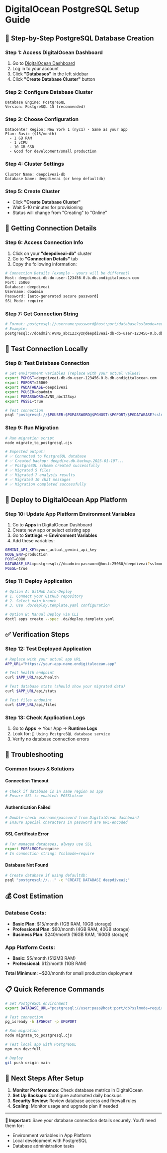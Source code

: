 # DigitalOcean PostgreSQL Setup Guide

## 🐘 Step-by-Step PostgreSQL Database Creation

### Step 1: Access DigitalOcean Dashboard
1. Go to [DigitalOcean Dashboard](https://cloud.digitalocean.com/)
2. Log in to your account
3. Click **"Databases"** in the left sidebar
4. Click **"Create Database Cluster"** button

### Step 2: Configure Database Cluster
```
Database Engine: PostgreSQL
Version: PostgreSQL 15 (recommended)
```

### Step 3: Choose Configuration
```
Datacenter Region: New York 1 (nyc1) - Same as your app
Plan: Basic ($15/month)
  - 1 GB RAM
  - 1 vCPU  
  - 10 GB SSD
  - Good for development/small production
```

### Step 4: Cluster Settings
```
Cluster Name: deepdiveai-db
Database Name: deepdiveai (or keep defaultdb)
```

### Step 5: Create Cluster
- Click **"Create Database Cluster"**
- Wait 5-10 minutes for provisioning
- Status will change from "Creating" to "Online"

## 🔗 Getting Connection Details

### Step 6: Access Connection Info
1. Click on your **"deepdiveai-db"** cluster
2. Go to **"Connection Details"** tab
3. Copy the following information:

```bash
# Connection Details (example - yours will be different)
Host: deepdiveai-db-do-user-123456-0.b.db.ondigitalocean.com
Port: 25060
Database: deepdiveai
Username: doadmin
Password: [auto-generated secure password]
SSL Mode: require
```

### Step 7: Get Connection String
```bash
# Format: postgresql://username:password@host:port/database?sslmode=require
# Example:
postgresql://doadmin:AVNS_abc123xyz@deepdiveai-db-do-user-123456-0.b.db.ondigitalocean.com:25060/deepdiveai?sslmode=require
```

## 🧪 Test Connection Locally

### Step 8: Test Database Connection
```bash
# Set environment variables (replace with your actual values)
export PGHOST=deepdiveai-db-do-user-123456-0.b.db.ondigitalocean.com
export PGPORT=25060
export PGDATABASE=deepdiveai
export PGUSER=doadmin
export PGPASSWORD=AVNS_abc123xyz
export PGSSL=true

# Test connection
psql "postgresql://$PGUSER:$PGPASSWORD@$PGHOST:$PGPORT/$PGDATABASE?sslmode=require"
```

### Step 9: Run Migration
```bash
# Run migration script
node migrate_to_postgresql.cjs

# Expected output:
# ✅ Connected to PostgreSQL database
# ✅ Created backup: deepdive.db.backup.2025-01-19T...
# ✅ PostgreSQL schema created successfully
# ✅ Migrated 5 files
# ✅ Migrated 7 analysis results  
# ✅ Migrated 10 chat messages
# ✅ Migration completed successfully
```

## 🚀 Deploy to DigitalOcean App Platform

### Step 10: Update App Platform Environment Variables
1. Go to **Apps** in DigitalOcean Dashboard
2. Create new app or select existing app
3. Go to **Settings** → **Environment Variables**
4. Add these variables:

```bash
GEMINI_API_KEY=your_actual_gemini_api_key
NODE_ENV=production
PORT=8080
DATABASE_URL=postgresql://doadmin:password@host:25060/deepdiveai?sslmode=require
PGSSL=true
```

### Step 11: Deploy Application
```bash
# Option A: GitHub Auto-Deploy
# 1. Connect your GitHub repository
# 2. Select main branch
# 3. Use .do/deploy.template.yaml configuration

# Option B: Manual Deploy via CLI
doctl apps create --spec .do/deploy.template.yaml
```

## ✅ Verification Steps

### Step 12: Test Deployed Application
```bash
# Replace with your actual app URL
APP_URL="https://your-app-name.ondigitalocean.app"

# Test health endpoint
curl $APP_URL/api/health

# Test database stats (should show your migrated data)
curl $APP_URL/api/stats

# Test files endpoint
curl $APP_URL/api/files
```

### Step 13: Check Application Logs
1. Go to **Apps** → Your App → **Runtime Logs**
2. Look for: `🐘 Using PostgreSQL database service`
3. Verify no database connection errors

## 🔧 Troubleshooting

### Common Issues & Solutions

#### Connection Timeout
```bash
# Check if database is in same region as app
# Ensure SSL is enabled: PGSSL=true
```

#### Authentication Failed
```bash
# Double-check username/password from DigitalOcean dashboard
# Ensure special characters in password are URL-encoded
```

#### SSL Certificate Error
```bash
# For managed databases, always use SSL
export PGSSLMODE=require
# In connection string: ?sslmode=require
```

#### Database Not Found
```bash
# Create database if using defaultdb:
psql "postgresql://..." -c "CREATE DATABASE deepdiveai;"
```

## 💰 Cost Estimation

### Database Costs:
- **Basic Plan**: $15/month (1GB RAM, 10GB storage)
- **Professional Plan**: $60/month (4GB RAM, 40GB storage)
- **Business Plan**: $240/month (16GB RAM, 160GB storage)

### App Platform Costs:
- **Basic**: $5/month (512MB RAM)
- **Professional**: $12/month (1GB RAM)

**Total Minimum**: ~$20/month for small production deployment

## 📋 Quick Reference Commands

```bash
# Set PostgreSQL environment
export DATABASE_URL="postgresql://user:pass@host:port/db?sslmode=require"

# Test connection
pg_isready -h $PGHOST -p $PGPORT

# Run migration
node migrate_to_postgresql.cjs

# Test local app with PostgreSQL
npm run dev:full

# Deploy
git push origin main
```

## 🎯 Next Steps After Setup

1. **Monitor Performance**: Check database metrics in DigitalOcean
2. **Set Up Backups**: Configure automated daily backups
3. **Security Review**: Review database access and firewall rules
4. **Scaling**: Monitor usage and upgrade plan if needed

---

**🚨 Important**: Save your database connection details securely. You'll need them for:
- Environment variables in App Platform
- Local development with PostgreSQL
- Database administration tasks